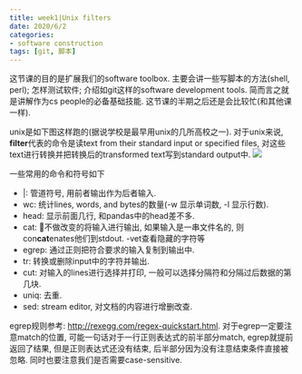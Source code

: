```yaml
---
title: week1|Unix filters
date: 2020/6/2
categories: 
- software construction
tags: [git, 脚本]
---
```


这节课的目的是扩展我们的software toolbox. 主要会讲一些写脚本的方法(shell, perl); 怎样测试软件; 介绍如git这样的software development tools. 简而言之就是讲解作为cs people的必备基础技能. 这节课的半期之后还是会比较忙(和其他课一样). 
<!-- more -->

unix是如下图这样跑的(据说学校是最早用unix的几所高校之一). 对于unix来说, **filter**代表的命令是读text from their standard input or specified files, 对这些text进行转换并把转换后的transformed text写到standard output中. 
![](/image/comp9044_1_1.png)

一些常用的命令和符号如下

- |: 管道符号, 用前者输出作为后者输入.
- wc: 统计lines, words, and bytes的数量(-w 显示单词数, -l 显示行数).
- head: 显示前面几行, 和pandas中的head差不多. 
- cat: 不做改变的将输入进行输出, 如果输入是一串文件名的, 则con**cat**enates他们到stdout. -vet查看隐藏的字符等
- egrep: 通过正则把符合要求的输入复制到输出中.
- tr: 转换或删除input中的字符并输出.
- cut: 对输入的lines进行选择并打印, 一般可以选择分隔符和分隔过后数据的第几块.
- uniq: 去重.
- sed: stream editor, 对文档的内容进行增删改查.

egrep规则参考: http://rexegg.com/regex-quickstart.html. 对于egrep一定要注意match的位置, 可能一句话对于一行正则表达式的前半部分match, egrep就提前返回了结果, 但是正则表达式还没有结束, 后半部分因为没有注意结束条件直接被忽略. 同时也要注意我们是否需要case-sensitive. 

